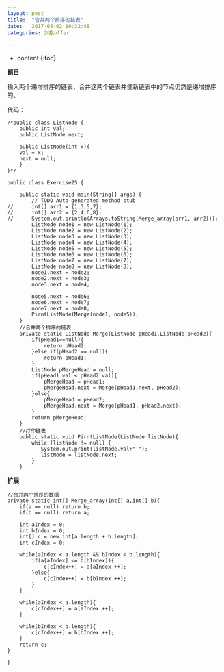 ```yaml
---
layout: post
title:  "合并两个排序的链表"
date:   2017-05-02 10:32:48
categories: 剑指offer

---
```


* content
{:toc}

**题目**

输入两个递增排序的链表，合并这两个链表并使新链表中的节点仍然是递增排序的。

代码：

	/*public class ListNode {
		public int val;
		public ListNode next;

		public ListNode(int x){
		val = x;
		next = null;
		}
	}*/

	public class Exercise25 {

		public static void main(String[] args) {
			// TODO Auto-generated method stub
	//		int[] arr1 = {1,3,5,7};
	//		int[] arr2 = {2,4,6,8};
	//	    System.out.println(Arrays.toString(Merge_array(arr1, arr2)));
			ListNode node1 = new ListNode(1);  
			ListNode node2 = new ListNode(2);  
			ListNode node3 = new ListNode(3);
			ListNode node4 = new ListNode(4); 
			ListNode node5 = new ListNode(5); 
			ListNode node6 = new ListNode(6);
			ListNode node7 = new ListNode(7); 
			ListNode node8 = new ListNode(8);
			node1.next = node2;  
			node2.next = node3; 
			node3.next = node4;
			
			node5.next = node6;
			node6.next = node7;
			node7.next = node8;
			PirntListNode(Merge(node1, node5));
		}
		//合并两个排序的链表
		private static ListNode Merge(ListNode pHead1,ListNode pHead2){
			if(pHead1==null){
				return pHead2;
			}else if(pHead2 == null){
				return pHead1;
			}
			ListNode pMergeHead = null;
			if(pHead1.val < pHead2.val){
				pMergeHead = pHead1;
				pMergeHead.next = Merge(pHead1.next, pHead2);
			}else{
				pMergeHead = pHead2;
				pMergeHead.next = Merge(pHead1, pHead2.next);
			}
			return pMergeHead;
		}
		//打印链表
		public static void PirntListNode(ListNode listNode){
			while (listNode != null) {
			   System.out.print(listNode.val+" ");
			   listNode = listNode.next;
			}
		}
	
	
	
**扩展**
	
	//合并两个排序的数组
	private static int[] Merge_array(int[] a,int[] b){
		if(a == null) return b;
        if(b == null) return a;

        int aIndex = 0;
        int bIndex = 0;
        int[] c = new int[a.length + b.length];
        int cIndex = 0;

        while(aIndex < a.length && bIndex < b.length){
            if(a[aIndex] <= b[bIndex]){
                c[cIndex++] = a[aIndex ++];
            }else{
                c[cIndex++] = b[bIndex ++];
            }
        }

        while(aIndex < a.length){
            c[cIndex++] = a[aIndex ++];
        }

        while(bIndex < b.length){
            c[cIndex++] = b[bIndex ++];
        }
        return c;
	}
	
	}
